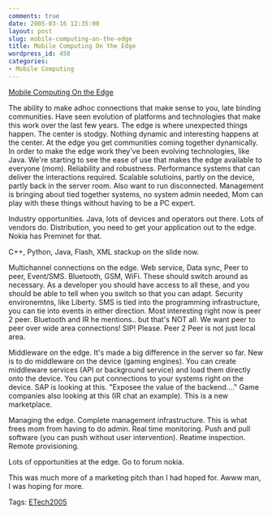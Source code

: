 ```yaml
---
comments: true
date: 2005-03-16 12:35:00
layout: post
slug: mobile-computing-on-the-edge
title: Mobile Computing On the Edge
wordpress_id: 458
categories:
- Mobile Computing
---
```


[Mobile Computing On the Edge](http://conferences.oreillynet.com/cs/et2005/view/e_sess/6343)

The ability to make adhoc connections that make sense to you, late binding communities. Have seen evolution of platforms and technologies that make this work over the last few years. The edge is where unexpected things happen. The center is stodgy. Nothing dynamic and interesting happens at the center.  At the edge you get communities coming together dynamically. In order to make the edge work they've been evolving technologies, like Java. We're starting to see the ease of use that makes the edge available to everyone (mom).  Reliability and robustness. Performance systems that can deliver the interactions required. Scalable solutioins, partly on the device, partly back in the server room.  Also want to run disconnected. Management is bringing about tied together systems, no system admin needed, Mom can play with these things without having to be a PC expert.

Industry opportunities. Java, lots of devices and operators out there. Lots of vendors do. Distribution, you need to get your application out to the edge. Nokia has Preminet for that.

C++, Python, Java, Flash, XML stackup on the slide now.

Multichannel connections on the edge. Web service, Data sync, Peer to peer, Event/SMS. Bluetooth, GSM, WiFi. These should switch around as necessary.  As a developer you should have access to all these, and you should be able to tell when you switch so that you can adapt. Security environemtns, like Liberty. SMS is tied into the programming infrastructure, you can tie into events in either direction. Most interesting right now is peer 2 peer. Bluetooth and IR he mentions.. but that's NOT all.  We want peer to peer over wide area connections! SIP! Please.  Peer 2 Peer is not just local area.

Middleware on the edge. It's made a big difference in the server so far.  New is to do middleware on the device (gaming engines). You can create middleware services (API or background service) and load them directly onto the device. You can put connections to your systems right on the device. SAP is looking at this. "Exposee the value of the backend...." Game companies also looking at this (IR chat an example). This is a new marketplace.

Managing the edge. Complete management infrastructure.  This is what frees mom from having to do admin.  Real time monitoring. Push and pull software (you can push without user intervention).  Reatime inspection. Remote provisioning.

Lots of opportunities at the edge. Go to forum nokia.

This was much more of a marketing pitch than I had hoped for. Awww man, I was hoping for more.

Tags: [ETech2005](http://www.bitsplitter.net/tag.php/etech2005)
